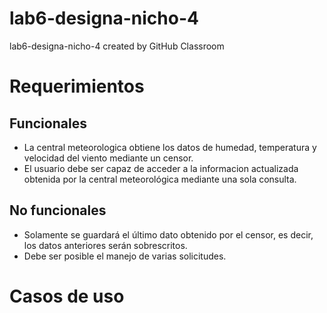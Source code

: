 # lab6-designa-nicho-4
lab6-designa-nicho-4 created by GitHub Classroom

# Requerimientos
## Funcionales
- La central meteorologica obtiene los datos de humedad, temperatura y velocidad del viento mediante un censor.
- El usuario debe ser capaz de acceder a la informacion actualizada obtenida por la central meteorológica mediante una sola consulta.

## No funcionales
- Solamente se guardará el último dato obtenido por el censor, es decir, los datos anteriores serán sobrescritos.
- Debe ser posible el manejo de varias solicitudes.

# Casos de uso

